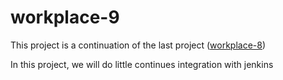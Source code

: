 # workplace-9

This project is a continuation of the last project ([workplace-8](https://github.com/olaniyi2oguns/Workplace-8.git))

In this project, we will do little continues integration with jenkins
